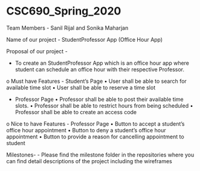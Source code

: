 # CSC690_Spring_2020


Team Members - Sanil Rijal and Sonika Maharjan

Name of our project - StudentProfessor App (Office Hour App)

Proposal of our project -

-    To create an StudentProfessor App which is an office hour app where student can schedule an office hour with their respective Professor.


o    Must have Features
    - Student’s Page
        •    User shall be able to search for available time slot
        •    User shall be able to reserve a time slot
        
   
   - Professor Page
        •    Professor shall be able to post their available time slots.
        •    Professor shall be able to restrict hours from being scheduled
        •    Professor shall be able to create an access code
        
        
o    Nice to have Features
    - Professor Page
        •    Button to accept a student’s office hour appointment
        •    Button to deny a student’s office hour appointment
        •    Button to provide a reason for cancelling appointment to student

Milestones-
    -  Please find the milestone folder in the repositories where you can find detail descriptions of the project including the wireframes




